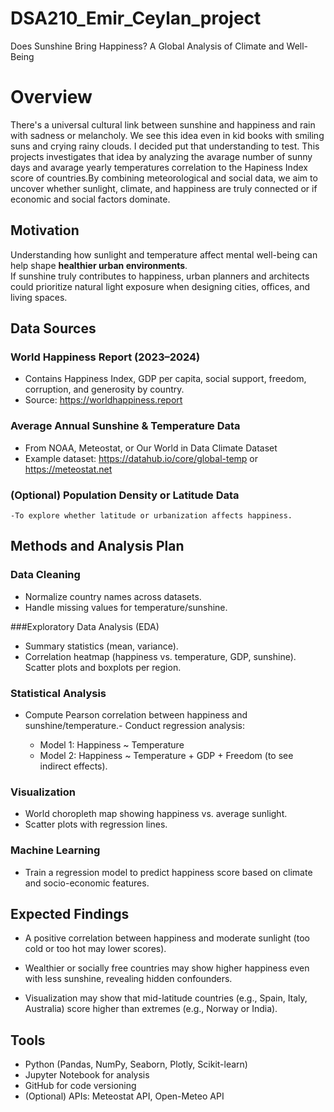 # DSA210_Emir_Ceylan_project

Does Sunshine Bring Happiness? A Global Analysis of Climate and Well-Being

# Overview

There's a universal cultural link between sunshine and happiness and rain with sadness or melancholy. We see this idea even in kid books with smiling suns and crying rainy clouds. I decided put that understanding to test. 
This projects investigates that idea by analyzing the avarage number of sunny days and avarage yearly temperatures correlation to the Hapiness Index score of countries.By combining meteorological and social data, we aim to uncover whether sunlight, climate, and happiness are truly connected or if economic and social factors dominate.

## Motivation

Understanding how sunlight and temperature affect mental well-being can help shape **healthier urban environments**.  
If sunshine truly contributes to happiness, urban planners and architects could prioritize natural light exposure when designing cities, offices, and living spaces.

## Data Sources

   ### World Happiness Report (2023–2024)

   - Contains Happiness Index, GDP per capita, social support, freedom, corruption, and generosity by country.
   - Source: https://worldhappiness.report

   ### Average Annual Sunshine & Temperature Data

   - From NOAA, Meteostat, or Our World in Data Climate Dataset
   - Example dataset: https://datahub.io/core/global-temp or https://meteostat.net

   ### (Optional) Population Density or Latitude Data

    -To explore whether latitude or urbanization affects happiness.

## Methods and Analysis Plan

### Data Cleaning
- Normalize country names across datasets. 
- Handle missing values for temperature/sunshine.

###Exploratory Data Analysis (EDA)
- Summary statistics (mean, variance). 
- Correlation heatmap (happiness vs. temperature, GDP, sunshine). Scatter plots and boxplots per region.

### Statistical Analysis
- Compute Pearson correlation between happiness and sunshine/temperature.- Conduct regression analysis:

    - Model 1: Happiness ~ Temperature
    - Model 2: Happiness ~ Temperature + GDP + Freedom (to see indirect effects).

### Visualization

- World choropleth map showing happiness vs. average sunlight.
- Scatter plots with regression lines.

### Machine Learning 
- Train a regression model to predict happiness score based on climate and socio-economic features.

## Expected Findings

- A positive correlation between happiness and moderate sunlight (too cold or too hot may lower scores).

- Wealthier or socially free countries may show higher happiness even with less sunshine, revealing hidden confounders.

- Visualization may show that mid-latitude countries (e.g., Spain, Italy, Australia) score higher than extremes (e.g., Norway or India).

## Tools
- Python (Pandas, NumPy, Seaborn, Plotly, Scikit-learn)
- Jupyter Notebook for analysis
- GitHub for code versioning
- (Optional) APIs: Meteostat API, Open-Meteo API